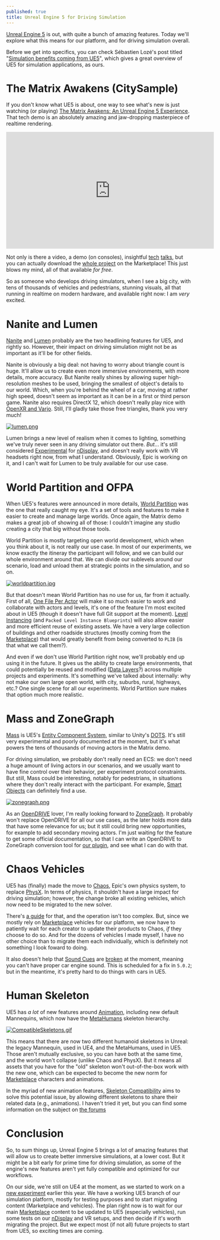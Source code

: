 ```yaml
---
published: true
title: Unreal Engine 5 for Driving Simulation
---
```

[Unreal Engine 5](https://www.unrealengine.com/en-US/unreal-engine-5) is out, with quite a bunch of amazing features. Today we'll explore what this means for our platform, and for driving simulation overall.

Before we get into specifics, you can check Sébastien Lozé's post titled "[Simulation benefits coming from UE5](https://www.linkedin.com/pulse/simulation-benefits-coming-from-ue5-s%25C3%25A9bastien-loz%25C3%25A9/)", which gives a great overview of UE5 for simulation applications, as ours.

# The Matrix Awakens (CitySample)

If you don't know what UE5 is about, one way to see what's new is just watching (or playing) [The Matrix Awakens: An Unreal Engine 5 Experience](https://www.unrealengine.com/en-US/wakeup). That tech demo is an absolutely amazing and jaw-dropping masterpiece of realtime rendering.

<iframe width="560" height="315" src="https://www.youtube.com/watch?v=WU0gvPcc3jQ" title="YouTube video player" frameborder="0" allow="accelerometer; autoplay; clipboard-write; encrypted-media; gyroscope; picture-in-picture" allowfullscreen></iframe>

Not only is there a video, a demo (on consoles), insightful [tech](https://www.youtube.com/watch?v=usJrcwN6T4I) [talks](https://www.youtube.com/watch?v=xLVJP-o0g28), but you can actually download the [whole project](https://www.unrealengine.com/marketplace/en-US/product/city-sample) on the Marketplace! This just blows my mind, all of that available *for free*.

So as someone who develops driving simulators, when I see a big city, with tens of thousands of vehicles and pedestrians, stunning visuals, all that running in realtime on modern hardware, and available right now: I am *very* excited.

# Nanite and Lumen

[Nanite](https://docs.unrealengine.com/5.0/en-US/nanite-virtualized-geometry-in-unreal-engine/) and [Lumen][lumen] probably are the two headlining features for UE5, and rightly so. However, their impact on driving simulation might not be as important as it'll be for other fields.

Nanite is obviously a big deal: not having to worry about triangle count is huge. It'll allow us to create even more immersive environments, with more details, more accuracy. But Nanite really shines by allowing super high-resolution meshes to be used, bringing the smallest of object's details to our world. Which, when you're behind the wheel of a car, moving at rather high speed, doesn't seem as important as it can be in a first or third person game. Nanite also requires DirectX 12, which doesn't really play nice with [OpenXR and Varjo](https://developer.varjo.com/docs/unreal/unreal-openxr-roadmap). Still, I'll gladly take those free triangles, thank you very much!

[![lumen.png]({{site.baseurl}}/images/lumen.png)][lumen]

Lumen brings a new level of realism when it comes to lighting, something we've truly never seen in any driving simulator out there. *But*... it's still considered [Experimental](https://docs.unrealengine.com/5.0/en-US/unreal-engine-5-0-release-notes/#virtualproduction) for [nDisplay][ndisp], and doesn't really work with VR headsets right now, from what I understand. Obviously, Epic is working on it, and I can't wait for Lumen to be truly available for our use case.

# World Partition and OFPA

When UE5's features were announced in more details, [World Partition][wp] was the one that really caught my eye. It's a set of tools and features to make it easier to create and manage large worlds. Once again, the Matrix demo makes a great job of showing all of those: I couldn't imagine any studio creating a city that big without those tools.

World Partition is mostly targeting open world development, which when you think about it, is not really our use case. In most of our experiments, we know exactly the itineray the participant will follow, and we can build our whole environment around that. We can divide our sublevels around our scenario, load and unload them at strategic points in the simulation, and so on.

[![worldpartition.jpg]({{site.baseurl}}/images/worldpartition.jpg)][wp]

But that doesn't mean World Partition has no use for us, far from it actually. First of all, [One File Per Actor](https://docs.unrealengine.com/5.0/en-US/one-file-per-actor-in-unreal-engine) will make it so much easier to work and collaborate with actors and levels, it's one of the feature I'm most excited about in UE5 (though it doesn't have full Git support at the moment). [Level Instancing](https://docs.unrealengine.com/5.0/en-US/level-instancing-in-unreal-engine/) (and `Packed Level Instance Blueprints`) will also allow easier and more efficient reuse of existing assets. We have a very large collection of buildings and other roadside structures (mostly coming from the [Marketplace][mp]) that would greatly benefit from being converted to `PLIB` (is that what we call them?).

And even if we don't use World Partition right now, we'll probably end up using it in the future. It gives us the ability to create large environments, that could potentially be reused and modified ([Data Layers](https://docs.unrealengine.com/5.0/en-US/world-partition---data-layers-in-unreal-engine/)?) across multiple projects and experiments. It's something we've talked about internally: why not make our own large open world, with city, suburbs, rural, highways, etc.? One single scene for all our experiments. World Partition sure makes that option much more realistic.

# Mass and ZoneGraph

[Mass](https://docs.unrealengine.com/5.0/en-US/unreal-engine-5_0-release-notes/#massentity_experimental_) is UE5's [Entity Component System](https://en.wikipedia.org/wiki/Entity_component_system), similar to Unity's [DOTS](https://unity.com/dots). It's still very experimental and poorly documented at the moment, but it's what powers the tens of thousands of moving actors in the Matrix demo.

For driving simulation, we probably don't really need an ECS: we don't need a huge amount of living actors in our scenarios, and we usually want to have fine control over their behavior, per experiment protocol constraints. But still, Mass could be interesting, notably for pedestrians, in situations where they don't really interact with the participant. For example, [Smart Objects](https://docs.unrealengine.com/5.0/en-US/unreal-engine-5_0-release-notes/#smartobjects_experimental_) can definitely find a use.

[![zonegraph.png]({{site.baseurl}}/images/zonegraph.png)][zg]

As an [OpenDRIVE](/opendrive) lover, I'm really looking forward to [ZoneGraph][zg]. It probably won't replace OpenDRIVE for all our use cases, as the later holds more data that have some relevance for us; but it still could bring new opportunities, for example to add secondary moving actors. I'm just waiting for the feature to get some official documentation, so that I can write an OpenDRIVE to ZoneGraph conversion tool for [our plugin](https://github.com/brifsttar/OpenDRIVE), and see what I can do with that.

# Chaos Vehicles

UE5 has (finally) made the move to [Chaos](https://docs.unrealengine.com/4.27/en-US/InteractiveExperiences/Physics/ChaosPhysics/), Epic's own physics system, to replace [PhysX](https://en.wikipedia.org/wiki/PhysX). In terms of physics, it shouldn't have a large impact for driving simulation; however, the change broke all existing vehicles, which now need to be migrated to the new solver.

There's [a guide](https://docs.unrealengine.com/5.0/en-US/how-to-convert-physx-vehicles-to-chaos-in-unreal-engine/) for that, and the operation isn't too complex. But, since we mostly rely on [Marketplace][mp] vehicles for our platform, we now have to patiently wait for each creator to update their products to Chaos, *if* they choose to do so. And for the dozens of vehicles I made myself, I have no other choice than to migrate them each individually, which is definitely not something I look foward to doing.

It also doesn't help that [Sound Cues](https://docs.unrealengine.com/5.0/en-US/sound-cue-reference-for-unreal-engine/) are [broken](https://issues.unrealengine.com/issue/UE-148618) at the moment, meaning you can't have proper car engine sound. This is scheduled for a fix in `5.0.2`; but in the meantime, it's pretty hard to do things with cars in UE5.

# Human Skeleton

UE5 has *a lot* of new features around [Animation](https://docs.unrealengine.com/5.0/en-US/unreal-engine-5-0-release-notes/#animation), including new default Mannequins, which now have the [MetaHumans](https://www.unrealengine.com/en-US/digital-humans) skeleton hierarchy.

[![CompatibleSkeletons.gif]({{site.baseurl}}/images/CompatibleSkeletons.gif)][skel_comp]

This means that there are now two different humanoid skeletons in Unreal: the legacy Mannequin, used in UE4, and the MetaHumans, used in UE5. Those aren't mutually exclusive, so you can have both at the same time, and the world won't collapse (unlike Chaos and PhysX). But it means all assets that you have for the "old" skeleton won't out-of-the-box work with the new one, which can be expected to become the new norm for [Marketplace][mp] characters and animations.

In the myriad of new animation features, [Skeleton Compatibility][skel_comp] aims to solve this potential issue, by allowing different skeletons to share their related data (e.g., animations). I haven't tried it yet, but you can find some information on the subject on [the forums](https://forums.unrealengine.com/t/new-skeleton-compatibility-feature-in-ue5-where-is-the-documentation-where-is-the-property/519774)

# Conclusion

So, to sum things up, Unreal Engine 5 brings a lot of amazing features that will allow us to create better immersive simulations, at a lower cost. But it might be a bit early for prime time for driving simulation, as some of the engine's new features aren't yet fully compatible and optimized for our workflows.

On our side, we're still on UE4 at the moment, as we started to work on a [new experiment](/whats-new-2022-02/#newmob) earlier this year. We have a working UE5 branch of our simulation platform, mostly for testing purposes and to start migrating content (Marketplace and vehicles). The plan right now is to wait for our main [Marketplace][mp] content to be updated to UE5 (especially vehicles), run some tests on our [nDisplay][ndisp] and VR setups, and then decide if it's worth migrating the project. But we expect most (if not all) future projects to start from UE5, so exciting times are coming.

[lumen]: https://docs.unrealengine.com/5.0/en-US/lumen-global-illumination-and-reflections-in-unreal-engine/
[zg]: https://docs.unrealengine.com/5.0/en-US/unreal-engine-5-0-release-notes/#zonegraph_experimental_
[wp]: https://docs.unrealengine.com/5.0/en-US/world-partition-in-unreal-engine/
[mp]: /marketplace
[skel_comp]: https://docs.unrealengine.com/5.0/en-US/unreal-engine-5-0-release-notes/#skeletoncompatibility
[ndisp]: /ndisplay
